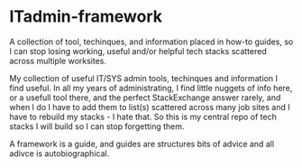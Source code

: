 # ITadmin-framework
A collection of tool, techinques, and information placed in how-to guides, so I can stop losing working, useful and/or helpful tech stacks scattered across multiple worksites.


My collection of useful IT/SYS admin tools, techinques and information I find useful. In all my years of administrating, I find little nuggets of info here, or a usefull tool there, and the perfect StackExchange answer rarely, and when I do I have to add them to list(s) scattered across many job sites and I have to rebuild my stacks - I hate that.
So this is my central repo of tech stacks I will build so I can stop forgetting them.

 A framework is a guide, and guides are structures bits of advice and all adivce is autobiographical.  
